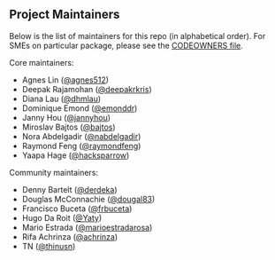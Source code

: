 ## Project Maintainers

Below is the list of maintainers for this repo (in alphabetical order). For SMEs
on particular package, please see the [CODEOWNERS file](CODEOWNERS).

Core maintainers:

- Agnes Lin ([@agnes512](https://github.com/agnes512))
- Deepak Rajamohan ([@deepakrkris](https://github.com/deepakrkris))
- Diana Lau ([@dhmlau](https://github.com/dhmlau))
- Dominique Emond ([@emonddr](https://github.com/emonddr))
- Janny Hou ([@jannyhou](https://github.com/jannyhou))
- Miroslav Bajtos ([@bajtos](https://github.com/bajtos))
- Nora Abdelgadir ([@nabdelgadir](https://github.com/nabdelgadir))
- Raymond Feng ([@raymondfeng](https://github.com/raymondfeng))
- Yaapa Hage ([@hacksparrow](https://github.com/hacksparrow))

Community maintainers:

- Denny Bartelt ([@derdeka](https://github.com/derdeka))
- Douglas McConnachie ([@dougal83](https://github.com/dougal83))
- Francisco Buceta ([@frbuceta](https://github.com/frbuceta))
- Hugo Da Roit ([@Yaty](https://github.com/Yaty))
- Mario Estrada ([@marioestradarosa](https://github.com/marioestradarosa))
- Rifa Achrinza ([@achrinza](https://github.com/achrinza))
- TN ([@thinusn](https://github.com/thinusn))
